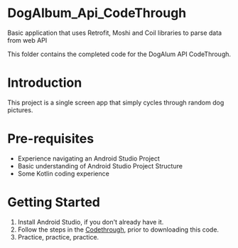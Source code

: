 # DogAlbum_Api_CodeThrough
Basic application that uses Retrofit, Moshi and Coil libraries to parse data from web API

This folder contains the completed code for the DogAlum API CodeThrough.

# Introduction

This project is a single screen app that simply cycles through random dog pictures.

# Pre-requisites
* Experience navigating an Android Studio Project
* Basic understanding of Android Studio Project Structure
* Some Kotlin coding experience

# Getting Started
1. Install Android Studio, if you don't already have it.
2. Follow the steps in the [Codethrough](https://cipherlaunch.wordpress.com/2021/11/03/dog-album-android-project-part-2/), prior to downloading this code.
3. Practice, practice, practice.
